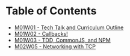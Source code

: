 # Table of Contents

* [M01W01 - Tech Talk and Curriculum Outline](/m01w01-1/)
* [M01W02 - Callbacks!](/m01w02-2/)
* [M01W03 - TDD, CommonJS, and NPM](/m01w03-1/)
* [M02W05 - Networking with TCP](/m02w05-1/)
